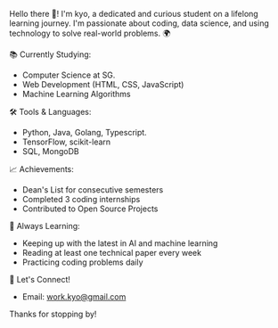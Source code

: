 Hello there 👋! I'm kyo, a dedicated and curious student on a lifelong learning journey. I'm passionate about coding, data science, and using technology to solve real-world problems. 🌍

📚 Currently Studying:
- Computer Science at SG.
- Web Development (HTML, CSS, JavaScript)
- Machine Learning Algorithms

🛠 Tools & Languages:
- Python, Java, Golang, Typescript.
- TensorFlow, scikit-learn
- SQL, MongoDB

📈 Achievements:
- Dean's List for consecutive semesters
- Completed 3 coding internships
- Contributed to Open Source Projects

🌱 Always Learning:
- Keeping up with the latest in AI and machine learning
- Reading at least one technical paper every week
- Practicing coding problems daily

🤝 Let's Connect!
- Email: work.kyo@gmail.com

Thanks for stopping by!
